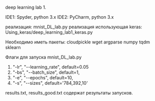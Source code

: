 deep learning lab 1.

IDE1: Spyder, python 3.x
IDE2: PyCharm, python 3.x

реализация: mnist_DL_lab.py
реализация использующая keras: Using_keras/deep_learning_lab1_keras.py

Необходимо иметь пакеты:
cloudpickle
wget
argparse
numpy
tqdm
sklearn

Флаги для запуска mnist_DL_lab.py
1. "-lr", "--learning_rate", default=0.05
2. "-bs", "--batch_size", default=1,
3. "-e", "--epochs", default=10,
4. "-s", "--sizes", default='784,392,10'

results.txt, results_good.txt содержат результаты запусков.
